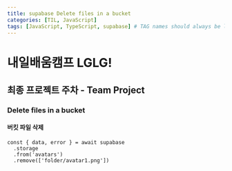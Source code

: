 ```yaml
---
title: supabase Delete files in a bucket
categories: [TIL, JavaScript]
tags: [JavaScript, TypeScript, supabase] # TAG names should always be lowercase
---
```


# 내일배움캠프 LGLG!

## 최종 프로젝트 주차 - Team Project

### Delete files in a bucket

#### 버킷 파일 삭제
```tsx
const { data, error } = await supabase
  .storage
  .from('avatars')
  .remove(['folder/avatar1.png'])
```
